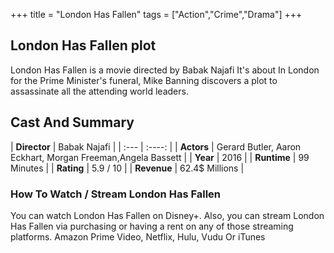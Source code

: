 +++
title = "London Has Fallen"
tags = ["Action","Crime","Drama"]
+++
## London Has Fallen plot
London Has Fallen is a movie directed by Babak Najafi It's about In London for the Prime Minister's funeral, Mike Banning discovers a plot to assassinate all the attending world leaders.
## Cast And Summary
| **Director**      | Babak Najafi |
    | :---        |    :----:   |
    |  **Actors** | Gerard Butler, Aaron Eckhart, Morgan Freeman,Angela Bassett |
    | **Year**   | 2016    |
    |  **Runtime** | 99 Minutes |
    |  **Rating** | 5.9 / 10 | 
    |  **Revenue** | 62.4$ Millions |
### How To Watch / Stream London Has Fallen
You can watch London Has Fallen on Disney+.
Also, you can stream London Has Fallen via purchasing or having a rent on any of those streaming platforms.
Amazon Prime Video, Netflix, Hulu, Vudu Or iTunes